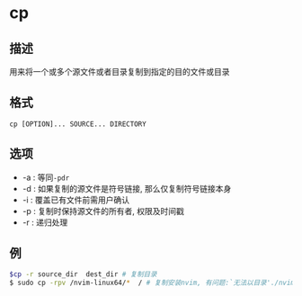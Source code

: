# cp

## 描述

用来将一个或多个源文件或者目录复制到指定的目的文件或目录

## 格式

    cp [OPTION]... SOURCE... DIRECTORY

## 选项

- -a : 等同`-pdr`
- -d : 如果复制的源文件是符号链接, 那么仅复制符号链接本身
- -i : 覆盖已有文件前需用户确认
- -p : 复制时保持源文件的所有者, 权限及时间戳
- -r : 递归处理

## 例
```sh
$cp -r source_dir  dest_dir # 复制目录
$ sudo cp -rpv /nvim-linux64/*  / # 复制安装nvim, 有问题:`无法以目录'./nvim-linux64/bin' 来覆盖非目录'/bin'`, 可先处理`./nvim-linux64/bin/nvim`, 再用cp复制剩余内容.
```
